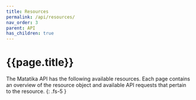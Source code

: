 ```yaml
---
title: Resources
permalink: /api/resources/
nav_order: 3
parent: API
has_children: true
---
```


# {{page.title}}

The Matatika API has the following available resources. Each page contains an overview of the resource object and available API requests that pertain to the resource.
{: .fs-5 }